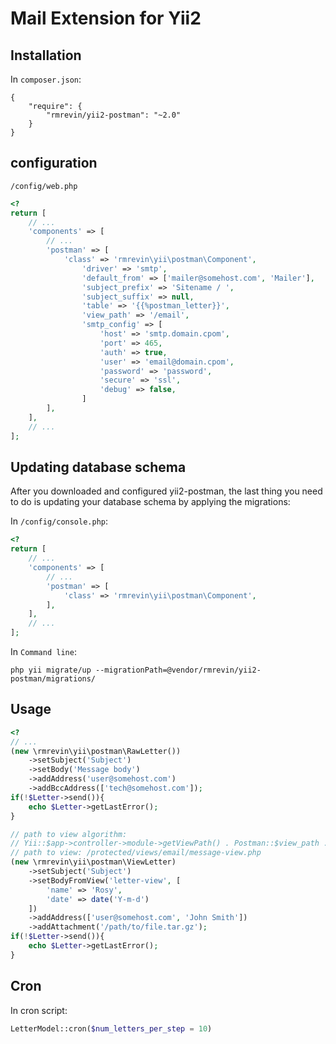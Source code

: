 Mail Extension for Yii2
============

Installation
------------
In `composer.json`:
```
{
    "require": {
        "rmrevin/yii2-postman": "~2.0"
    }
}
```


configuration
-------------
`/config/web.php`
```php
<?
return [
	// ...
	'components' => [
		// ...
		'postman' => [
			'class' => 'rmrevin\yii\postman\Component',
				'driver' => 'smtp',
				'default_from' => ['mailer@somehost.com', 'Mailer'],
				'subject_prefix' => 'Sitename / ',
				'subject_suffix' => null,
				'table' => '{{%postman_letter}}',
				'view_path' => '/email',
				'smtp_config' => [
					'host' => 'smtp.domain.cpom',
					'port' => 465,
					'auth' => true,
					'user' => 'email@domain.cpom',
					'password' => 'password',
					'secure' => 'ssl',
					'debug' => false,
				]
		],
	],
	// ...
];
```
Updating database schema
-------------
After you downloaded and configured yii2-postman, the last thing you need to do is updating your database schema by applying the migrations:

In `/config/console.php`:
```php
<?
return [
	// ...
	'components' => [
		// ...
		'postman' => [
			'class' => 'rmrevin\yii\postman\Component',
		],
	],
	// ...
];
```
In `Command line`:
```
php yii migrate/up --migrationPath=@vendor/rmrevin/yii2-postman/migrations/
```

Usage
-----
```php
<?
// ...
(new \rmrevin\yii\postman\RawLetter())
    ->setSubject('Subject')
    ->setBody('Message body')
    ->addAddress('user@somehost.com')
    ->addBccAddress(['tech@somehost.com']);
if(!$Letter->send()){
	echo $Letter->getLastError();
}

// path to view algorithm:
// Yii::$app->controller->module->getViewPath() . Postman::$view_path . '/' . 'message-view.php'
// path to view: /protected/views/email/message-view.php
(new \rmrevin\yii\postman\ViewLetter)
    ->setSubject('Subject')
    ->setBodyFromView('letter-view', [
        'name' => 'Rosy',
        'date' => date('Y-m-d')
    ])
    ->addAddress(['user@somehost.com', 'John Smith'])
    ->addAttachment('/path/to/file.tar.gz');
if(!$Letter->send()){
	echo $Letter->getLastError();
}
```

Cron
----
In cron script:
```php
LetterModel::cron($num_letters_per_step = 10)
```

